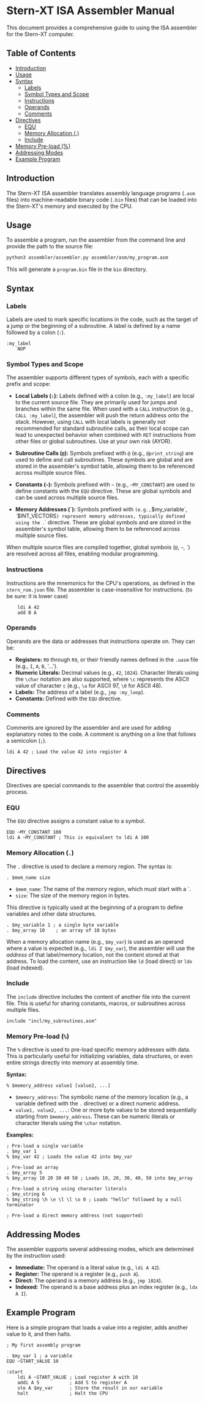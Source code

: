 # Stern-XT ISA Assembler Manual

This document provides a comprehensive guide to using the ISA assembler for the Stern-XT computer.

## Table of Contents

*   [Introduction](#introduction)
*   [Usage](#usage)
*   [Syntax](#syntax)
    *   [Labels](#labels)
    *   [Symbol Types and Scope](#symbol-types-and-scope)
    *   [Instructions](#instructions)
    *   [Operands](#operands)
    *   [Comments](#comments)
*   [Directives](#directives)
    *   [EQU](#equ)
    *   [Memory Allocation (.)](#memory-allocation--)
    *   [Include](#include)
*   [Memory Pre-load (%)](#memory-pre-load--)
*   [Addressing Modes](#addressing-modes)
*   [Example Program](#example-program)

## Introduction

The Stern-XT ISA assembler translates assembly language programs (`.asm` files) into machine-readable binary code (`.bin` files) that can be loaded into the Stern-XT's memory and executed by the CPU.

## Usage

To assemble a program, run the assembler from the command line and provide the path to the source file:

```bash
python3 assembler/assembler.py assembler/asm/my_program.asm
```

This will generate a `program.bin` file in the `bin` directory.

## Syntax

### Labels

Labels are used to mark specific locations in the code, such as the target of a jump or the beginning of a subroutine. A label is defined by a name followed by a colon (`:`).

```assembly
:my_label
    NOP
```

### Symbol Types and Scope

The assembler supports different types of symbols, each with a specific prefix and scope:

*   **Local Labels (`:`):** Labels defined with a colon (e.g., `:my_label`) are local to the current source file. They are primarily used for jumps and branches within the same file. When used with a `CALL` instruction (e.g., `CALL :my_label`), the assembler will push the return address onto the stack. However, using `CALL` with local labels is generally not recommended for standard subroutine calls, as their local scope can lead to unexpected behavior when combined with `RET` instructions from other files or global subroutines. Use at your own risk (AYOR).

*   **Subroutine Calls (`@`):** Symbols prefixed with `@` (e.g., `@print_string`) are used to define and call subroutines. These symbols are global and are stored in the assembler's symbol table, allowing them to be referenced across multiple source files.

*   **Constants (`~`):** Symbols prefixed with `~` (e.g., `~MY_CONSTANT`) are used to define constants with the `EQU` directive. These are global symbols and can be used across multiple source files.

*   **Memory Addresses (\`):** Symbols prefixed with ` (e.g., `$my_variable`, `$INT_VECTORS`) represent memory addresses, typically defined using the `.` directive. These are global symbols and are stored in the assembler's symbol table, allowing them to be referenced across multiple source files.

When multiple source files are compiled together, global symbols (`@`, `~`, `) are resolved across all files, enabling modular programming.

### Instructions

Instructions are the mnemonics for the CPU's operations, as defined in the `stern_rom.json` file. The assembler is case-insensitive for instructions. (to be sure: it is lower case)

```assembly
    ldi A 42
    add B A
```

### Operands

Operands are the data or addresses that instructions operate on. They can be:

*   **Registers:** `R0` through `R9`, or their friendly names defined in the `.uasm` file (e.g., `I`, `A`, `B`, '...').
*   **Numeric Literals:** Decimal values (e.g., `42`, `1024`). Character literals using the `\char` notation are also supported, where `\c` represents the ASCII value of character `c` (e.g., `\a` for ASCII 97, `\0` for ASCII 48).
*   **Labels:** The address of a label (e.g., `jmp :my_loop`). 
*   **Constants:** Defined with the `EQU` directive.

### Comments

Comments are ignored by the assembler and are used for adding explanatory notes to the code. A comment is anything on a line that follows a semicolon (`;`).

```assembly
ldi A 42 ; Load the value 42 into register A
```

## Directives

Directives are special commands to the assembler that control the assembly process.

### EQU

The `EQU` directive assigns a constant value to a symbol.

```assembly
EQU ~MY_CONSTANT 100
ldi A ~MY_CONSTANT ; This is equivalent to ldi A 100
```

### Memory Allocation (`.`)

The `.` directive is used to declare a memory region. The syntax is:

```assembly
. $mem_name size
```

*   `$mem_name`: The name of the memory region, which must start with a `.
*   `size`: The size of the memory region in bytes.

This directive is typically used at the beginning of a program to define variables and other data structures.

```assembly
. $my_variable 1 ; a single byte variable
. $my_array 10    ; an array of 10 bytes
```
When a memory allocation name (e.g., `$my_var`) is used as an operand where a value is expected (e.g., `ldi Z $my_var`), the assembler will use the *address* of that label/memory location, not the content stored at that address. To load the content, use an instruction like `ld` (load direct) or `ldx` (load indexed).

### Include

The `include` directive includes the content of another file into the current file. This is useful for sharing constants, macros, or subroutines across multiple files.

```assembly
include "incl/my_subroutines.asm"
```

### Memory Pre-load (`%`)

The `%` directive is used to pre-load specific memory addresses with data. This is particularly useful for initializing variables, data structures, or even entire strings directly into memory at assembly time.

**Syntax:**

```assembly
% $memory_address value1 [value2, ...]
```

*   `$memory_address`: The symbolic name of the memory location (e.g., a variable defined with the `.` directive) or a direct numeric address.
*   `value1, value2, ...`: One or more byte values to be stored sequentially starting from `$memory_address`. These can be numeric literals or character literals using the `\char` notation.

**Examples:**

```assembly
; Pre-load a single variable
. $my_var 1
% $my_var 42 ; Loads the value 42 into $my_var

; Pre-load an array
. $my_array 5
% $my_array 10 20 30 40 50 ; Loads 10, 20, 30, 40, 50 into $my_array

; Pre-load a string using character literals
. $my_string 6
% $my_string \h \e \l \l \o 0 ; Loads "hello" followed by a null terminator

; Pre-load a direct memory address (not supported)

```

## Addressing Modes

The assembler supports several addressing modes, which are determined by the instruction used:

*   **Immediate:** The operand is a literal value (e.g., `ldi A 42`).
*   **Register:** The operand is a register (e.g., `push A`).
*   **Direct:** The operand is a memory address (e.g., `jmp 1024`).
*   **Indexed:** The operand is a base address plus an index register (e.g., `ldx A I`).

## Example Program

Here is a simple program that loads a value into a register, adds another value to it, and then halts.

```assembly
; My first assembly program

. $my_var 1 ; a variable
EQU ~START_VALUE 10

:start
    ldi A ~START_VALUE ; Load register A with 10
    addi A 5           ; Add 5 to register A
    sto A $my_var      ; Store the result in our variable
    halt               ; Halt the CPU
```
